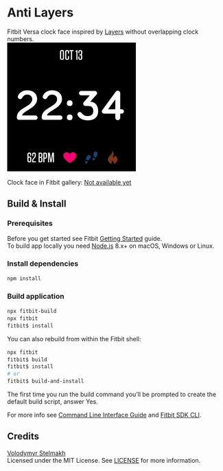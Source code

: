 # Anti Layers
Fitbit Versa clock face inspired by [Layers](https://gallery.fitbit.com/details/0000146f-0000-4000-8000-000000f17b17) without overlapping clock numbers.  
![screenshot](screenshot.png "Anti Layers - clock face screenshot")  
  
Clock face in Fitbit gallery: [Not available yet](https://gallery.fitbit.com)  

## Build & Install
### Prerequisites
Before you get started see Fitbit [Getting Started](https://dev.fitbit.com/getting-started/) guide.  
To build app locally you need [Node.js](https://nodejs.org/en/download/) 8.x+ on macOS, Windows or Linux.  

### Install dependencies
```bash
npm install
```

### Build application
```bash
npx fitbit-build
npx fitbit
fitbit$ install
```
You can also rebuild from within the Fitbit shell:  
```bash
npx fitbit
fitbit$ build
fitbit$ install
# or
fitbit$ build-and-install
```
The first time you run the build command you’ll be prompted to create the default build script, answer Yes.  

For more info see [Command Line Interface Guide](https://dev.fitbit.com/build/guides/command-line-interface/) and [Fitbit SDK CLI](https://www.npmjs.com/package/@fitbit/sdk-cli).  

## Credits
[Volodymyr Stelmakh](https://github.com/vstelmakh)  
Licensed under the MIT License. See [LICENSE](LICENSE) for more information.  
